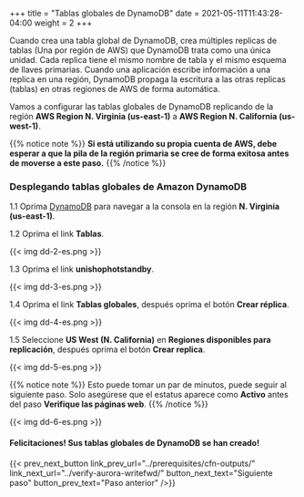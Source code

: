 +++
title = "Tablas globales de DynamoDB"
date =  2021-05-11T11:43:28-04:00
weight = 2
+++

Cuando crea una tabla global de DynamoDB, crea múltiples replicas de tablas (Una por región de AWS) que DynamoDB trata como una única unidad. Cada replica tiene el mismo nombre de tabla y el mismo esquema de llaves primarias. Cuando una aplicación escribe información a una replica en una región, DynamoDB propaga la escritura a las otras replicas (tablas) en otras regiones de AWS de forma automática.

Vamos a configurar las tablas globales de DynamoDB replicando de la región **AWS Region N. Virginia (us-east-1)** a **AWS Region N. California (us-west-1)**.

{{% notice note %}}
**Si está utilizando su propia cuenta de AWS, debe esperar a que la pila de la región primaria se cree de forma exitosa antes de moverse a este paso.**
{{% /notice %}}

### Desplegando tablas globales de Amazon DynamoDB

1.1 Oprima [DynamoDB](https://console.aws.amazon.com/dynamodbv2/home?region=us-east-1#/) para navegar a la consola en la región **N. Virginia (us-east-1)**.

1.2 Oprima el link **Tablas**.

{{< img dd-2-es.png >}}

1.3 Oprima el link **unishophotstandby**.

{{< img dd-3-es.png >}}

1.4 Oprima el link **Tablas globales**, después oprima el botón **Crear réplica**.

{{< img dd-4-es.png >}}

1.5 Seleccione **US West (N. California)** en **Regiones disponibles para replicación**, después oprima el botón **Crear replica**.

{{< img dd-5-es.png >}}

{{% notice note %}}
Esto puede tomar un par de minutos, puede seguir al siguiente paso. Solo asegúrese que el estatus aparece como **Activo** antes del paso **Verifique las páginas web**.
{{% /notice %}}

{{< img dd-6-es.png >}}

#### Felicitaciones! Sus tablas globales de DynamoDB se han creado!

{{< prev_next_button link_prev_url="../prerequisites/cfn-outputs/" link_next_url="../verify-aurora-writefwd/" button_next_text="Siguiente paso" button_prev_text="Paso anterior" />}}
